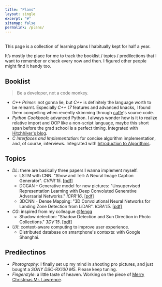 ```yaml
---
title: "Plans"
layout: single
excerpt: "#"
sitemap: false
permalink: /plans/
---
```


<br>
This page is a collection of learning plans I habitually kept for half a year.

It’s mostly the place for me to track the booklist / topics / predilections that I want to remember or check every now and then. I figured other people might find it handy too.

## Booklist
> Be a developer, not a code monkey.

+ *C++ Primer*: not gonna lie, but *C++* is definitely the language worth to be relearnt. Especially *C++ 17* features and advanced knacks, I found them compelling when recently skimming through [caffe](https://github.com/BVLC/caffe)'s source code.
+ *Python Cookbook*: advanced Python. I always wonder how is it to realize relative import and OOP like a non-script language, maybe this short span before the grad school is a perfect timing. Integrated with [Hitchhiker's blog](http://docs.python-guide.org/en/latest/).
+ *C Interfaces and Implementation*: for concise algorithm implementation, and, of course, interviews. Integrated with [Introduction to Algorithms](https://mitpress.mit.edu/sites/default/files/titles/content/9780262033848_sch_0001.pdf).

## Topics
+ *DL*: there are basically three papers I wanna implement myself.
    - LSTM with CNN: "Show and Tell: A Neural Image Caption Generator". *CVPR'15*. [[pdf]](https://arxiv.org/pdf/1411.4555.pdf)
    - DCGAN - Generative model for new pictures: "Unsupervised Representation Learning with Deep Convoluted Generative Adversarial Networks." *ICPR'16*. [[pdf]](https://arxiv.org/pdf/1511.06434v2.pdf)
    - 3DCNN - Dense Mapping: "3D Convolutional Neural Networks for Landing Zone Detection from LiDAR". *ICRA'15*. [[pdf]](http://www.dimatura.net/extra/3dcnn_lz_maturana_scherer_icra15.pdf)
+ *CG*: inspired from my colleague @[fengq](http://www.phonicavi.com/)
    - Shadow detection: "Shadow Detection and Sun Direction in Photo Collections." *3DV'15*. [[pdf]](http://www.cs.sjtu.edu.cn/~shengbin/course/cg/Papers%20for%20Selection/Shadow%20Detection%20and%20Sun%20Direction%20in%20Photo%20Collections.pdf)
+ *UX*: context-aware computing to improve user experience.
    - Distributed database on smartphone's contexts: with Google Shanghai.

## Predilectinos
+ *Photography*: I finally set up my mind in shooting pro pictures, and just bought a *SONY DSC-RX100 M5*. Please keep tuning.
+ *Fingerstyle*: a little taste of heaven. Working on the piece of [Merry Christmas Mr. Lawrence](https://www.youtube.com/watch?v=aIUi86_Hscw).
